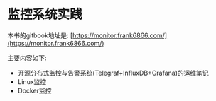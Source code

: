 # 监控系统实践

本书的gitbook地址是: [https://monitor.frank6866.com/](https://monitor.frank6866.com/)

主要内容如下:

* 开源分布式监控与告警系统(Telegraf+InfluxDB+Grafana)的运维笔记
* Linux监控
* Docker监控



